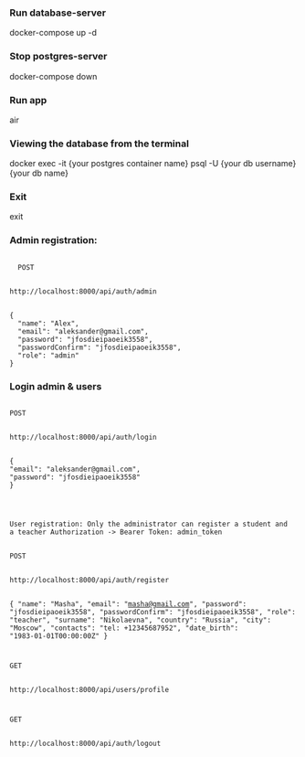 <h3>Run database-server</h3>
docker-compose up -d

<h3>Stop postgres-server</h3>
docker-compose down

<h3>Run app</h3>
air

<h3>Viewing the database from the terminal</h3>
docker exec -it {your postgres container name} psql -U {your db username} {your db name}

<h3>Exit</h3>
exit

<h3>Admin registration:</h3>
<code>
  POST 
</br>  
http://localhost:8000/api/auth/admin
</br>  
{
  "name": "Alex",
  "email": "aleksander@gmail.com",
  "password": "jfosdieipaoeik3558",
  "passwordConfirm": "jfosdieipaoeik3558",
  "role": "admin"
}
</code>

<h3>Login admin & users</h3>
<code>
POST
</br>  
http://localhost:8000/api/auth/login
</br>  
{
"email": "aleksander@gmail.com",
"password": "jfosdieipaoeik3558"
}
</br>  

User registration:
Only the administrator can register a student and a teacher
Authorization -> Bearer
Token: admin_token
</br>  
POST
</br>  
http://localhost:8000/api/auth/register
</br>  
{
"name": "Masha",
"email": "masha@gmail.com",
"password": "jfosdieipaoeik3558",
"passwordConfirm": "jfosdieipaoeik3558",
"role": "teacher",
"surname": "Nikolaevna",
"country": "Russia",
"city": "Moscow",
"contacts": "tel: +12345687952",
"date_birth": "1983-01-01T00:00:00Z"
}
</br>  


GET
</br>  
http://localhost:8000/api/users/profile
</br>  

GET
</br>  
http://localhost:8000/api/auth/logout

</code>
